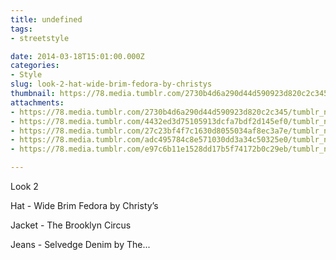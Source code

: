 ```yaml
---
title: undefined
tags:
- streetstyle

date: 2014-03-18T15:01:00.000Z
categories:
- Style
slug: look-2-hat-wide-brim-fedora-by-christys
thumbnail: https://78.media.tumblr.com/2730b4d6a290d44d590923d820c2c345/tumblr_n2kxhrEtid1rhrm24o1_540.jpg
attachments:
- https://78.media.tumblr.com/2730b4d6a290d44d590923d820c2c345/tumblr_n2kxhrEtid1rhrm24o1_1280.jpg
- https://78.media.tumblr.com/4432ed3d75105913dcfa7bdf2d145ef0/tumblr_n2kxhrEtid1rhrm24o2_1280.jpg
- https://78.media.tumblr.com/27c23bf4f7c1630d8055034af8ec3a7e/tumblr_n2kxhrEtid1rhrm24o3_1280.jpg
- https://78.media.tumblr.com/adc495784c8e571030dd3a34c50325e0/tumblr_n2kxhrEtid1rhrm24o4_1280.jpg
- https://78.media.tumblr.com/e97c6b11e1528dd17b5f74172b0c29eb/tumblr_n2kxhrEtid1rhrm24o5_1280.jpg

---
```


Look 2 
 
  Hat - Wide Brim Fedora by Christy’s 

  Jacket - The Brooklyn Circus 

  Jeans - Selvedge Denim by The...
